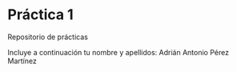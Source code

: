 # Práctica 1
Repositorio de prácticas

Incluye a continuación tu nombre y apellidos:
Adrián Antonio Pérez Martínez
